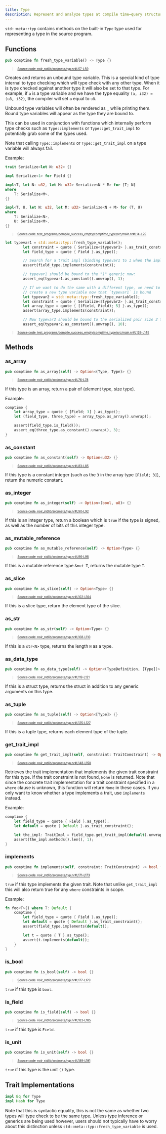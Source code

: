 ```yaml
---
title: Type
description: Represent and analyze types at compile time—query structure, check trait bounds, and resolve trait impls.
---
```


`std::meta::typ` contains methods on the built-in `Type` type used for representing
a type in the source program.

## Functions

```rust title="fresh_type_variable" showLineNumbers
pub comptime fn fresh_type_variable() -> Type {}
```
> <sup><sub><a href="https://github.com/noir-lang/noir/blob/master/noir_stdlib/src/meta/typ.nr#L57-L59" target="_blank" rel="noopener noreferrer">Source code: noir_stdlib/src/meta/typ.nr#L57-L59</a></sub></sup>


Creates and returns an unbound type variable. This is a special kind of type internal
to type checking which will type check with any other type. When it is type checked
against another type it will also be set to that type. For example, if `a` is a type
variable and we have the type equality `(a, i32) = (u8, i32)`, the compiler will set
`a` equal to `u8`.

Unbound type variables will often be rendered as `_` while printing them. Bound type
variables will appear as the type they are bound to.

This can be used in conjunction with functions which internally perform type checks
such as `Type::implements` or `Type::get_trait_impl` to potentially grab some of the types used.

Note that calling `Type::implements` or `Type::get_trait_impl` on a type variable will always
fail.

Example:

```rust title="serialize-setup" showLineNumbers
trait Serialize<let N: u32> {}

impl Serialize<1> for Field {}

impl<T, let N: u32, let M: u32> Serialize<N * M> for [T; N]
where
    T: Serialize<M>,
{}

impl<T, U, let N: u32, let M: u32> Serialize<N + M> for (T, U)
where
    T: Serialize<N>,
    U: Serialize<M>,
{}
```
> <sup><sub><a href="https://github.com/noir-lang/noir/blob/master/test_programs/compile_success_empty/comptime_type/src/main.nr#L14-L29" target="_blank" rel="noopener noreferrer">Source code: test_programs/compile_success_empty/comptime_type/src/main.nr#L14-L29</a></sub></sup>

```rust title="fresh-type-variable-example" showLineNumbers
let typevar1 = std::meta::typ::fresh_type_variable();
        let constraint = quote { Serialize<$typevar1> }.as_trait_constraint();
        let field_type = quote { Field }.as_type();

        // Search for a trait impl (binding typevar1 to 1 when the impl is found):
        assert(field_type.implements(constraint));

        // typevar1 should be bound to the "1" generic now:
        assert_eq(typevar1.as_constant().unwrap(), 1);

        // If we want to do the same with a different type, we need to
        // create a new type variable now that `typevar1` is bound
        let typevar2 = std::meta::typ::fresh_type_variable();
        let constraint = quote { Serialize<$typevar2> }.as_trait_constraint();
        let array_type = quote { [(Field, Field); 5] }.as_type();
        assert(array_type.implements(constraint));

        // Now typevar2 should be bound to the serialized pair size 2 times the array length 5
        assert_eq(typevar2.as_constant().unwrap(), 10);
```
> <sup><sub><a href="https://github.com/noir-lang/noir/blob/master/test_programs/compile_success_empty/comptime_type/src/main.nr#L129-L149" target="_blank" rel="noopener noreferrer">Source code: test_programs/compile_success_empty/comptime_type/src/main.nr#L129-L149</a></sub></sup>


## Methods

### as_array

```rust title="as_array" showLineNumbers
pub comptime fn as_array(self) -> Option<(Type, Type)> {}
```
> <sup><sub><a href="https://github.com/noir-lang/noir/blob/master/noir_stdlib/src/meta/typ.nr#L76-L78" target="_blank" rel="noopener noreferrer">Source code: noir_stdlib/src/meta/typ.nr#L76-L78</a></sub></sup>


If this type is an array, return a pair of (element type, size type).

Example:

```rust
comptime {
    let array_type = quote { [Field; 3] }.as_type();
    let (field_type, three_type) = array_type.as_array().unwrap();

    assert(field_type.is_field());
    assert_eq(three_type.as_constant().unwrap(), 3);
}
```

### as_constant

```rust title="as_constant" showLineNumbers
pub comptime fn as_constant(self) -> Option<u32> {}
```
> <sup><sub><a href="https://github.com/noir-lang/noir/blob/master/noir_stdlib/src/meta/typ.nr#L83-L85" target="_blank" rel="noopener noreferrer">Source code: noir_stdlib/src/meta/typ.nr#L83-L85</a></sub></sup>


If this type is a constant integer (such as the `3` in the array type `[Field; 3]`),
return the numeric constant.

### as_integer

```rust title="as_integer" showLineNumbers
pub comptime fn as_integer(self) -> Option<(bool, u8)> {}
```
> <sup><sub><a href="https://github.com/noir-lang/noir/blob/master/noir_stdlib/src/meta/typ.nr#L90-L92" target="_blank" rel="noopener noreferrer">Source code: noir_stdlib/src/meta/typ.nr#L90-L92</a></sub></sup>


If this is an integer type, return a boolean which is `true`
if the type is signed, as well as the number of bits of this integer type.

### as_mutable_reference

```rust title="as_mutable_reference" showLineNumbers
pub comptime fn as_mutable_reference(self) -> Option<Type> {}
```
> <sup><sub><a href="https://github.com/noir-lang/noir/blob/master/noir_stdlib/src/meta/typ.nr#L96-L98" target="_blank" rel="noopener noreferrer">Source code: noir_stdlib/src/meta/typ.nr#L96-L98</a></sub></sup>


If this is a mutable reference type `&mut T`, returns the mutable type `T`.

### as_slice

```rust title="as_slice" showLineNumbers
pub comptime fn as_slice(self) -> Option<Type> {}
```
> <sup><sub><a href="https://github.com/noir-lang/noir/blob/master/noir_stdlib/src/meta/typ.nr#L102-L104" target="_blank" rel="noopener noreferrer">Source code: noir_stdlib/src/meta/typ.nr#L102-L104</a></sub></sup>


If this is a slice type, return the element type of the slice.

### as_str

```rust title="as_str" showLineNumbers
pub comptime fn as_str(self) -> Option<Type> {}
```
> <sup><sub><a href="https://github.com/noir-lang/noir/blob/master/noir_stdlib/src/meta/typ.nr#L108-L110" target="_blank" rel="noopener noreferrer">Source code: noir_stdlib/src/meta/typ.nr#L108-L110</a></sub></sup>


If this is a `str<N>` type, returns the length `N` as a type.

### as_data_type

```rust title="as_data_type" showLineNumbers
pub comptime fn as_data_type(self) -> Option<(TypeDefinition, [Type])> {}
```
> <sup><sub><a href="https://github.com/noir-lang/noir/blob/master/noir_stdlib/src/meta/typ.nr#L119-L121" target="_blank" rel="noopener noreferrer">Source code: noir_stdlib/src/meta/typ.nr#L119-L121</a></sub></sup>


If this is a struct type, returns the struct in addition to
any generic arguments on this type.

### as_tuple

```rust title="as_tuple" showLineNumbers
pub comptime fn as_tuple(self) -> Option<[Type]> {}
```
> <sup><sub><a href="https://github.com/noir-lang/noir/blob/master/noir_stdlib/src/meta/typ.nr#L125-L127" target="_blank" rel="noopener noreferrer">Source code: noir_stdlib/src/meta/typ.nr#L125-L127</a></sub></sup>


If this is a tuple type, returns each element type of the tuple.

### get_trait_impl

```rust title="get_trait_impl" showLineNumbers
pub comptime fn get_trait_impl(self, constraint: TraitConstraint) -> Option<TraitImpl> {}
```
> <sup><sub><a href="https://github.com/noir-lang/noir/blob/master/noir_stdlib/src/meta/typ.nr#L148-L150" target="_blank" rel="noopener noreferrer">Source code: noir_stdlib/src/meta/typ.nr#L148-L150</a></sub></sup>


Retrieves the trait implementation that implements the given
trait constraint for this type. If the trait constraint is not
found, `None` is returned. Note that since the concrete trait implementation
for a trait constraint specified in a `where` clause is unknown,
this function will return `None` in these cases. If you only want to know
whether a type implements a trait, use `implements` instead.

Example:

```rust
comptime {
    let field_type = quote { Field }.as_type();
    let default = quote { Default }.as_trait_constraint();

    let the_impl: TraitImpl = field_type.get_trait_impl(default).unwrap();
    assert(the_impl.methods().len(), 1);
}
```

### implements

```rust title="implements" showLineNumbers
pub comptime fn implements(self, constraint: TraitConstraint) -> bool {}
```
> <sup><sub><a href="https://github.com/noir-lang/noir/blob/master/noir_stdlib/src/meta/typ.nr#L171-L173" target="_blank" rel="noopener noreferrer">Source code: noir_stdlib/src/meta/typ.nr#L171-L173</a></sub></sup>


`true` if this type implements the given trait. Note that unlike
`get_trait_impl` this will also return true for any `where` constraints
in scope.

Example:

```rust
fn foo<T>() where T: Default {
    comptime {
        let field_type = quote { Field }.as_type();
        let default = quote { Default }.as_trait_constraint();
        assert(field_type.implements(default));

        let t = quote { T }.as_type();
        assert(t.implements(default));
    }
}
```

### is_bool

```rust title="is_bool" showLineNumbers
pub comptime fn is_bool(self) -> bool {}
```
> <sup><sub><a href="https://github.com/noir-lang/noir/blob/master/noir_stdlib/src/meta/typ.nr#L177-L179" target="_blank" rel="noopener noreferrer">Source code: noir_stdlib/src/meta/typ.nr#L177-L179</a></sub></sup>


`true` if this type is `bool`.

### is_field

```rust title="is_field" showLineNumbers
pub comptime fn is_field(self) -> bool {}
```
> <sup><sub><a href="https://github.com/noir-lang/noir/blob/master/noir_stdlib/src/meta/typ.nr#L183-L185" target="_blank" rel="noopener noreferrer">Source code: noir_stdlib/src/meta/typ.nr#L183-L185</a></sub></sup>


`true` if this type is `Field`.

### is_unit

```rust title="is_unit" showLineNumbers
pub comptime fn is_unit(self) -> bool {}
```
> <sup><sub><a href="https://github.com/noir-lang/noir/blob/master/noir_stdlib/src/meta/typ.nr#L189-L191" target="_blank" rel="noopener noreferrer">Source code: noir_stdlib/src/meta/typ.nr#L189-L191</a></sub></sup>


`true` if this type is the unit `()` type.

## Trait Implementations

```rust
impl Eq for Type
impl Hash for Type
```
Note that this is syntactic equality, this is not the same as whether two types will type check
to be the same type. Unless type inference or generics are being used however, users should not
typically have to worry about this distinction unless `std::meta::typ::fresh_type_variable` is used.
